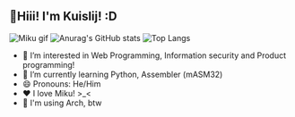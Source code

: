 ## 👋Hiii! I'm Kuislij! :D

![Miku gif](https://media1.tenor.com/m/FZZqna91PwQAAAAC/miku-hatsune-miku.gif)
![Anurag's GitHub stats](https://github-readme-stats.vercel.app/api?username=kuislij&show_icons=true&theme=radical)
![Top Langs](https://github-readme-stats.vercel.app/api/top-langs/?username=kuislij&langs_count=6&layout=compact&theme=radical)

- 👀 I’m interested in Web Programming, Information security and Product programming!
- 🌱 I’m currently learning Python, Assembler (mASM32)
- 😄 Pronouns: He/Him
- ❤️ I love Miku! >_<
- 🐧 I'm using Arch, btw
